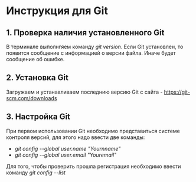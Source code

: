 # Инструкция для Git

## 1. Проверка наличия установленного Git

В терминале выполнгяем команду *git version*.
Если Git установлен, то появится сообщение с информацией о версии файла.
Иначе будет сообщение об ошибке.

## 2. Установка Git

Загружаем и устанавливаем последнию версию Git с сайта - <https://git-scm.com/downloads>

## 3. Настройка Git

При первом использовании Git необходимо представиться системе контроля версий, для этого надо ввести две команды:

- *git config --global user.name "Yournname"*
- *git config --global user.email "Youremail"*

Для того, чтобы проверить прошла регистрация необходимо ввести команду *git config --list*